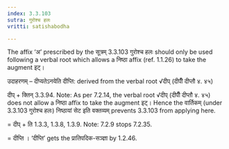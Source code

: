 ```yaml
---
index: 3.3.103
sutra: गुरोश्च हलः
vritti: satishabodha

---
```

The affix ‘अ’ prescribed by the सूत्रम् 3.3.103 गुरोश्च हलः should only be used following a verbal root which allows a निष्ठा affix (ref. 1.1.26) to take the augment इट्।


उदाहरणम् – दीप्यतेऽनयेति दीप्ति: derived from the verbal root √दीप् (दीपीँ दीप्तौ ४. ४५)


दीप् + क्तिन् 3.3.94. Note: As per 7.2.14, the verbal root √दीप् (दीपीँ दीप्तौ ४. ४५) does not allow a निष्ठा affix to take the augment इट्। Hence the वार्तिकम् (under 3.3.103 गुरोश्च हलः) निष्ठायां सेट इति वक्तव्यम् prevents 3.3.103 from applying here.

= दीप् + ति 1.3.3, 1.3.8, 1.3.9. Note: 7.2.9 stops 7.2.35.

= दीप्ति । ‘दीप्ति’ gets the प्रातिपदिक-सञ्ज्ञा by 1.2.46.